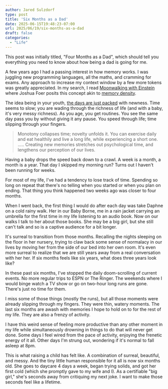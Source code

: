 ```yaml
---
author: Jared Sulzdorf
type: post
title: 'Six Months as a Dad'
date: 2025-06-15T19:48:23-07:00
url: 2025/06/19/six-months-as-a-dad
draft: false
categories: 
  - "Life"
---
```


This post was initially titled, "Four Months as a Dad", which should tell you everything you need to know about how being a dad is going for me.

A few years ago I had a passing interest in how memory works. I was juggling new programming languages, all the maths, and cramming for exams. Any approach to increase my context window by a few more tokens was greatly appreciated. In my search, I read [Moonwalking with Einstein](https://www.goodreads.com/book/show/6346975-moonwalking-with-einstein) where Joshua Foer posits this concept akin to [memory density](https://time.com/archive/6911440/book-excerpt-joshua-foers-moonwalking-with-einstein/).

The idea being in your youth, [the days are just packed](https://www.goodreads.com/book/show/24818.The_Days_Are_Just_Packed) with newness. Time seems to slow; you are wading through the richness of life (and with a baby, it's very messy richness). As you age, you get routines. You see the same day pass you by without giving it any pause. You speed through life; time slipping through your fingers.

<!--more-->

> Monotony collapses time; novelty unfolds it. You can exercise daily and eat healthily and live a long life, while experiencing a short one. ..... Creating new memories stretches out psychological time, and lengthens our perception of our lives.

Having a baby drops the speed back down to a crawl. A week is a month, a month is a year. That day I skipped my morning run? Turns out I haven't been running for weeks. 

For most of my life, I've had a tendency to lose track of time. Spending so long on repeat that there's no telling when you started or when you plan on ending. That thing you think happened two weeks ago was closer to four months. 

When I went back, the first thing I would do after each day was take Daphne on a cold rainy walk. Her in our Baby Borne, me in a rain jacket carrying an umbrella for the first time in my life listening to an audio book. Now on our walks I talk to her about those books. She may be a big girl, but she still can't talk and so is a captive audience for a bit longer.

It's surreal to transition from those months. Recalling the nights sleeping on the floor in her nursery, trying to claw back some sense of normalacy in our lives by moving her from the side of our bed into her own room. It's even more surreal to realize that we are still years away from a real conversation with her her. If six months feels like six years, what does three years look like?

In these past six months, I've stopped the daily doom-scrolling of current events. No more regular trips to ESPN or The Ringer. The weekends where I would binge watch a TV show or go on two-hour long runs are gone. There's just no time for them.

I miss some of those things (mostly the runs), but all those moments were already slipping through my fingers. They were thin, watery moments. The last six months are awash with memories I hope to hold on to for the rest of my life. They are also a frenzy of activity. 

I have this weird sense of feeling more productive than any other moment in my life while simultaneously drowning in things to do that will never get done. Some days I feel wired from the pace of activity, enjoying the frenetic energy of it all. Other days I'm strung out, wondering if it's normal to fall asleep at 8pm. 

This is what raising a child has felt like. A combination of surreal, beautiful, and messy. And the tiny little human responsible for it all is now six months old. She goes to daycare 4 days a week, began trying solids, and got her first cold (which she promptly gave to my wife and I). As a certifiable "big girl," she's seconds away from critiquing my next joke. I want to make those seconds feel like a lifetime. 